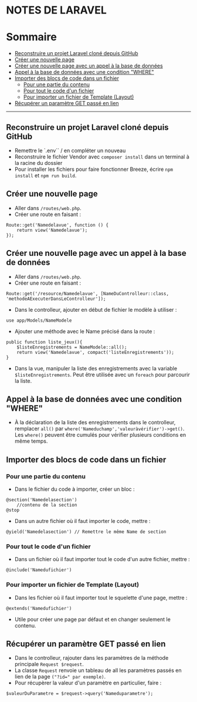 # NOTES DE LARAVEL

# Sommaire

- [Reconstruire un projet Laravel cloné depuis GitHub](#reconstruire-un-projet-laravel-cloné-depuis-github)
- [Créer une nouvelle page](#créer-une-nouvelle-page)
- [Créer une nouvelle page avec un appel à la base de données](#créer-une-nouvelle-page-avec-un-appel-à-la-base-de-données)
- [Appel à la base de données avec une condition "WHERE"](#appel-à-la-base-de-données-avec-une-condition-where)
- [Importer des blocs de code dans un fichier](#importer-des-blocs-de-code-dans-un-fichier)
  - [Pour une partie du contenu](#pour-une-partie-du-contenu)
  - [Pour tout le code d'un fichier](#pour-tout-le-code-dun-fichier)
  - [Pour importer un fichier de Template (Layout)](#pour-importer-un-fichier-de-template-layout)
- [Récupérer un paramètre GET passé en lien](#récupérer-un-paramètre-get-passé-en-lien)

---

## Reconstruire un projet Laravel cloné depuis GitHub

* Remettre le `.env`` / en compléter un nouveau
* Reconstruire le fichier Vendor avec `composer install` dans un terminal à la racine du dossier
* Pour installer les fichiers pour faire fonctionner Breeze, écrire  `npm install` et `npm run build`.

## Créer une nouvelle page

* Aller dans `/routes/web.php`.
* Créer une route en faisant :
```
Route::get('Namedelavue', function () {
    return view('Namedelavue');
});
```

## Créer une nouvelle page avec un appel à la base de données

* Aller dans `/routes/web.php`.
* Créer une route en faisant :
```
Route::get('/resource/Namedelavue', [NameDuControlleur::class, 'methodeAExecuterDansLeControlleur']);
```
* Dans le controlleur, ajouter en début de fichier le modèle à utiliser :
```
use app/Models/NameModele
```

* Ajouter une méthode avec le Name précisé dans la route :
```
public function liste_jeux(){        
    $listeEnregistrements = NameModele::all();
    return view('Namedelavue', compact('listeEnregistrements'));
}
```
* Dans la vue, manipuler la liste des enregistrements avec la variable `$listeEnregistrements`. Peut être utilisée avec un `foreach` pour parcourir la liste.

## Appel à la base de données avec une condition "WHERE"

* À la déclaration de la liste des enregistrements dans le controlleur, remplacer `all()` par `where('Nameduchamp','valeuràvérifier')->get()`. Les `where()` peuvent être cumulés pour vérifier plusieurs conditions en même temps.

## Importer des blocs de code dans un fichier

### Pour une partie du contenu

* Dans le fichier du code à importer, créer un bloc :
```
@section('Namedelasection')
    //contenu de la section
@stop
```
* Dans un autre fichier où il faut importer le code, mettre :
```
@yield('Namedelasection') // Remettre le même Name de section
```

### Pour tout le code d'un fichier
* Dans un fichier où il faut importer tout le code d'un autre fichier, mettre :
```
@include('Namedufichier')
```

### Pour importer un fichier de Template (Layout)
* Dans les fichier où il faut importer tout le squelette d'une page, mettre :
```
@extends('Namedufichier')
```
* Utile pour créer une page par défaut et en changer seulement le contenu.

## Récupérer un paramètre GET passé en lien
* Dans le controlleur, rajouter dans les paramètres de la méthode principale `Request $request`.
* La classe `Request` renvoie un tableau de all les paramètres passés en lien de la page `("?id=" par exemple)`.
* Pour récupèrer la valeur d'un paramètre en particulier, faire :
```
$valeurDuParametre = $request->query('Nameduparametre');
```
